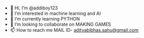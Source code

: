 - 👋 Hi, I’m @addiboy123
- 👀 I’m interested in machine learning and AI
- 🌱 I’m currently learning PYTHON
- 💞️ I’m looking to collaborate on MAKING GAMES 
- 📫 How to reach me MAIL ID- adityabibhas.sahu@gmail.com

<!---
addiboy123/addiboy123 is a ✨ special ✨ repository because its `README.md` (this file) appears on your GitHub profile.
You can click the Preview link to take a look at your changes.
--->
